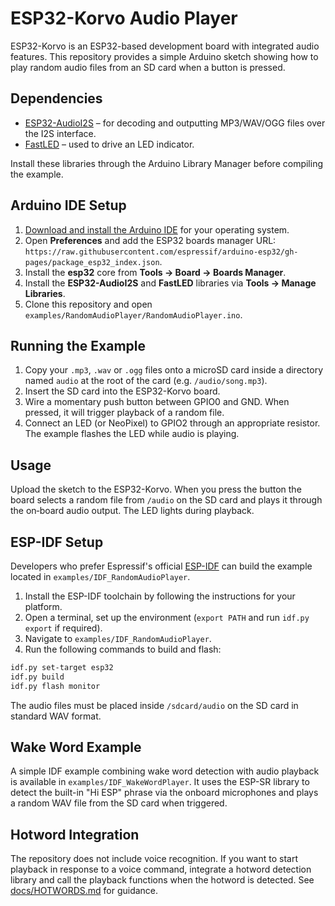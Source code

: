 # ESP32-Korvo Audio Player

ESP32-Korvo is an ESP32-based development board with integrated audio features. This repository provides a simple Arduino sketch showing how to play random audio files from an SD card when a button is pressed.

## Dependencies

- [ESP32-AudioI2S](https://github.com/schreibfaul1/ESP32-audioI2S) – for decoding and outputting MP3/WAV/OGG files over the I2S interface.
- [FastLED](https://github.com/FastLED/FastLED) – used to drive an LED indicator.

Install these libraries through the Arduino Library Manager before compiling the example.

## Arduino IDE Setup

1. [Download and install the Arduino IDE](https://www.arduino.cc/en/software) for your operating system.
2. Open **Preferences** and add the ESP32 boards manager URL: `https://raw.githubusercontent.com/espressif/arduino-esp32/gh-pages/package_esp32_index.json`.
3. Install the **esp32** core from **Tools → Board → Boards Manager**.
4. Install the **ESP32-AudioI2S** and **FastLED** libraries via **Tools → Manage Libraries**.
5. Clone this repository and open `examples/RandomAudioPlayer/RandomAudioPlayer.ino`.

## Running the Example

1. Copy your `.mp3`, `.wav` or `.ogg` files onto a microSD card inside a directory named `audio` at the root of the card (e.g. `/audio/song.mp3`).
2. Insert the SD card into the ESP32-Korvo board.
3. Wire a momentary push button between GPIO0 and GND. When pressed, it will trigger playback of a random file.
4. Connect an LED (or NeoPixel) to GPIO2 through an appropriate resistor. The example flashes the LED while audio is playing.

## Usage

Upload the sketch to the ESP32-Korvo. When you press the button the board selects a random file from `/audio` on the SD card and plays it through the on‑board audio output. The LED lights during playback.

## ESP-IDF Setup

Developers who prefer Espressif's official [ESP-IDF](https://docs.espressif.com/projects/esp-idf/) can build the example located in `examples/IDF_RandomAudioPlayer`.

1. Install the ESP-IDF toolchain by following the instructions for your platform.
2. Open a terminal, set up the environment (`export PATH` and run `idf.py export` if required).
3. Navigate to `examples/IDF_RandomAudioPlayer`.
4. Run the following commands to build and flash:

```bash
idf.py set-target esp32
idf.py build
idf.py flash monitor
```

The audio files must be placed inside `/sdcard/audio` on the SD card in standard WAV format.

## Wake Word Example

A simple IDF example combining wake word detection with audio playback is available in `examples/IDF_WakeWordPlayer`.
It uses the ESP-SR library to detect the built-in "Hi ESP" phrase via the onboard microphones and plays a random WAV file from the SD card when triggered.

## Hotword Integration

The repository does not include voice recognition. If you want to start playback in response to a voice command, integrate a hotword detection library and call the playback functions when the hotword is detected. See [docs/HOTWORDS.md](docs/HOTWORDS.md) for guidance.
